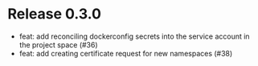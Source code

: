 # Release 0.3.0

- feat: add reconciling dockerconfig secrets into the service account in the project space (#36)
- feat: add creating certificate request for new namespaces (#38)
